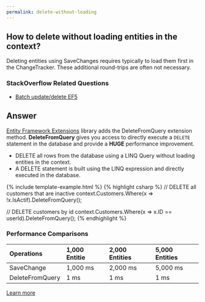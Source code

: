 ```yaml
---
permalink: delete-without-loading
---
```


## How to delete without loading entities in the context? 

Deleting entities using SaveChanges requires typically to load them first in the ChangeTracker. These additional round-trips are often not necessary.

### StackOverflow Related Questions

 - [Batch update/delete EF5](https://stackoverflow.com/questions/12751258/batch-update-delete-ef5)

## Answer

[Entity Framework Extensions](http://entityframework-extensions.net/) library adds the DeleteFromQuery extension method. **DeleteFromQuery** gives you access to directly execute a `DELETE` statement in the database and provide a **HUGE** performance improvement.

 - DELETE all rows from the database using a LINQ Query without loading entities in the context.
 - A DELETE statement is built using the LINQ expression and directly executed in the database.

{% include template-example.html %} 
{% highlight csharp %}
// DELETE all customers that are inactive
context.Customers.Where(x => !x.IsActif).DeleteFromQuery();

// DELETE customers by id
context.Customers.Where(x => x.ID == userId).DeleteFromQuery();
{% endhighlight %}

### Performance Comparisons

|Operations	     |1,000 Entitie  |2,000 Entities |5,000 Entities|
|:-------------- |:------------- |:------------- |:------------ |
|SaveChange      |1,000 ms	     |2,000 ms	     |5,000 ms      |
|DeleteFromQuery |1 ms	         |1 ms	         |1 ms          |

[Learn more](http://entityframework-extensions.net/delete-from-query)